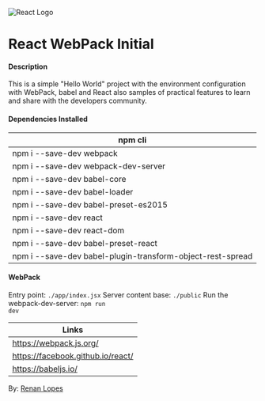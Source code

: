 ![React Logo](https://portal.studyin.cz/images/technologies/react.png)

# React WebPack Initial

#### Description

This is a simple "Hello World" project with the environment configuration with WebPack, babel and React also samples of practical features to learn and share with the developers community.

#### Dependencies Installed

| npm cli |
| ----- |
| npm i --save-dev webpack |
| npm i --save-dev webpack-dev-server |
| npm i --save-dev babel-core |
| npm i --save-dev babel-loader |
| npm i --save-dev babel-preset-es2015 |
| npm i --save-dev react |
| npm i --save-dev react-dom |
| npm i --save-dev babel-preset-react |
| npm i --save-dev babel-plugin-transform-object-rest-spread |

#### WebPack

Entry point: <code>./app/index.jsx</code>
Server content base: <code>./public</code>
Run the webpack-dev-server: <code>npm run dev</code>

| Links |
| ----- |
| https://webpack.js.org/ |
| https://facebook.github.io/react/ |
| https://babeljs.io/ |

By: [Renan Lopes](https://www.renanlopes.com/)
